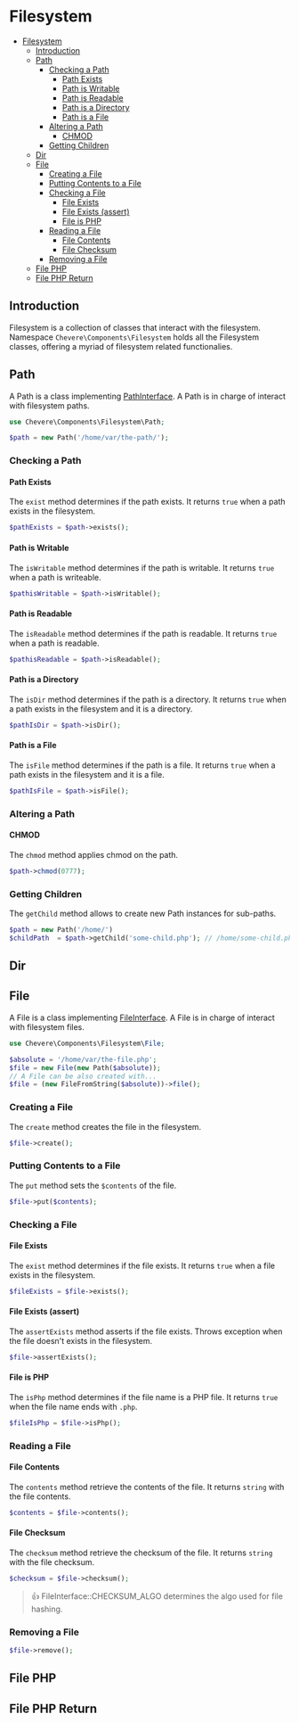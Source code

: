 # Filesystem

- [Filesystem](#filesystem)
  - [Introduction](#introduction)
  - [Path](#path)
    - [Checking a Path](#checking-a-path)
      - [Path Exists](#path-exists)
      - [Path is Writable](#path-is-writable)
      - [Path is Readable](#path-is-readable)
      - [Path is a Directory](#path-is-a-directory)
      - [Path is a File](#path-is-a-file)
    - [Altering a Path](#altering-a-path)
      - [CHMOD](#chmod)
    - [Getting Children](#getting-children)
  - [Dir](#dir)
  - [File](#file)
    - [Creating a File](#creating-a-file)
    - [Putting Contents to a File](#putting-contents-to-a-file)
    - [Checking a File](#checking-a-file)
      - [File Exists](#file-exists)
      - [File Exists (assert)](#file-exists-assert)
      - [File is PHP](#file-is-php)
    - [Reading a File](#reading-a-file)
      - [File Contents](#file-contents)
      - [File Checksum](#file-checksum)
    - [Removing a File](#removing-a-file)
  - [File PHP](#file-php)
  - [File PHP Return](#file-php-return)

## Introduction

Filesystem is a collection of classes that interact with the filesystem. Namespace `Chevere\Components\Filesystem` holds all the Filesystem classes, offering a myriad of filesystem related functionalies.

## Path

A Path is a class implementing [PathInterface](Chevere\Components\Filesystem\Interfaces\PathInterface). A Path is in charge of interact with filesystem paths.

```php
use Chevere\Components\Filesystem\Path;

$path = new Path('/home/var/the-path/');
```

### Checking a Path

#### Path Exists

The `exist` method determines if the path exists. It returns `true` when a path exists in the filesystem.

```php
$pathExists = $path->exists();
```

#### Path is Writable

The `isWritable` method determines if the path is writable. It returns `true` when a path is writeable.

```php
$pathisWritable = $path->isWritable();
```

#### Path is Readable

The `isReadable` method determines if the path is readable. It returns `true` when a path is readable.

```php
$pathisReadable = $path->isReadable();
```

#### Path is a Directory

The `isDir` method determines if the path is a directory. It returns `true` when a path exists in the filesystem and it is a directory.

```php
$pathIsDir = $path->isDir();
```

#### Path is a File

The `isFile` method determines if the path is a file. It returns `true` when a path exists in the filesystem and it is a file.

```php
$pathIsFile = $path->isFile();
```

### Altering a Path

#### CHMOD

The `chmod` method applies chmod on the path.

```php
$path->chmod(0777);
```

### Getting Children

The `getChild` method allows to create new Path instances for sub-paths. 

```php
$path = new Path('/home/')
$childPath  = $path->getChild('some-child.php'); // /home/some-child.php
```

## Dir

## File

A File is a class implementing [FileInterface](Chevere\Components\Filesystem\Interfaces\FileInterface). A File is in charge of interact with filesystem files.

```php
use Chevere\Components\Filesystem\File;

$absolute = '/home/var/the-file.php';
$file = new File(new Path($absolute));
// A File can be also created with...
$file = (new FileFromString($absolute))->file();
```

### Creating a File

The `create` method creates the file in the filesystem.

```php
$file->create();
```

### Putting Contents to a File

The `put` method sets the `$contents` of the file.

```php
$file->put($contents);
```

### Checking a File

#### File Exists

The `exist` method determines if the file exists. It returns `true` when a file exists in the filesystem.

```php
$fileExists = $file->exists();
```

#### File Exists (assert) 

The `assertExists` method asserts if the file exists. Throws exception when the file doesn't exists in the filesystem.

```php
$file->assertExists();
```

#### File is PHP

The `isPhp` method determines if the file name is a PHP file. It returns `true` when the file name ends with `.php`.

```php
$fileIsPhp = $file->isPhp();
```

### Reading a File

#### File Contents

The `contents` method retrieve the contents of the file. It returns `string` with the file contents.

```php
$contents = $file->contents();
```

#### File Checksum

The `checksum` method retrieve the checksum of the file. It returns `string` with the file checksum.

```php
$checksum = $file->checksum();
```

> 👍 FileInterface::CHECKSUM_ALGO determines the algo used for file hashing.


### Removing a File

```php
$file->remove();
```

## File PHP

## File PHP Return